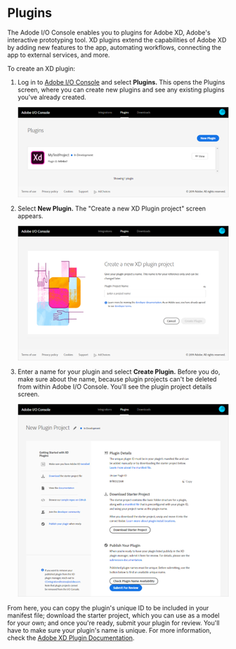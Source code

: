 # Plugins

The Adode I/O Console enables you to plugins for Adobe XD, Adobe's interactive prototyping tool. XD plugins extend the capabilities of Adobe XD by adding new features to the app, automating workflows, connecting the app to external services, and more.

To create an XD plugin:

1. Log in to [Adobe I/O Console](https://console.adobe.io) and select **Plugins.** This opens the Plugins screen, where you can create new plugins and see any existing plugins you've already created.  
    
    ![Plugins](img/console_plg_1.png) 

2. Select **New Plugin.** The "Create a new XD Plugin project" screen appears.  
    
    ![Plugins](img/console_plg_2.png) 

3. Enter a name for your plugin and select **Create Plugin.** Before you do, make sure about the name, because plugin projects can't be deleted from within Adobe I/O Console. You'll see the plugin project details screen.  
    
    ![Plugins](img/console_plg_3.png)

From here, you can copy the plugin's unique ID to be included in your manifest file; download the starter project, which you can use as a model for your own; and once you're ready, submit your plugin for review. You'll have to make sure your plugin's name is unique. For more information, check the [Adobe XD Plugin Documentation](https://adobexdplatform.com/plugin-docs/).